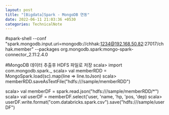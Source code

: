 ```yaml
---
layout: post
title: "[Bigdata]Spark - MongoDB 연동"
date: 2022-06-11 21:03:36 +0530
categories: TechnicalNote
---
```


#spark-shell --conf "spark.mongodb.input.uri=mongodb://chhak:1234@192.168.50.82:27017/chhak.member" --packages org.mongodb.spark:mongo-spark-connector_2.11:2.4.0

#MongoDB 데이터 추출후 HDFS 파일로 저장
scala> import com.mongodb.spark._
scala> val memberRDD = MongoSpark.load(sc).map(line => line.toJson)
scala> memberRDD.saveAsTextFile("hdfs:///sample/memberRDD")

scala> val memberDF = spark.read.json("hdfs:///sample/memberRDD/*")
scala> val userDF = memberDF.select('user, 'name, 'hp, 'pos, 'dep)
scala> userDF.write.format("com.databricks.spark.csv").save("hdfs:///sample/userDF")


